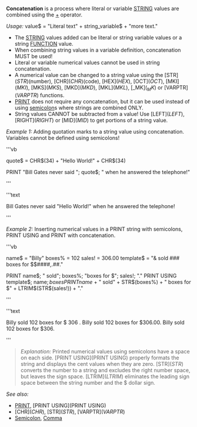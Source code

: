 **Concatenation** is a process where literal or variable [STRING](STRING) values are combined using the [+](+) operator.


*Usage:* value$ = "Literal text" + string_variable$ + "more text."


* The [STRING](STRING) values added can be literal or string variable values or a string [FUNCTION](FUNCTION) value.
* When combining string values in a variable definition, concatenation MUST be used!
* Literal or variable numerical values cannot be used in string concatenation. 
* A numerical value can be changed to a string value using the [STR$](STR$)(number), [CHR$](CHR$)(code), [HEX$](HEX$), [OCT$](OCT$), [MKI$](MKI$), [MKS$](MKS$), [MKD$](MKD$), [MKL$](MKL$), [_MK$](_MK$) or [VARPTR$](VARPTR$) functions.
* [PRINT](PRINT) does not require any concatenation, but it can be used instead of using [semicolon](semicolon)s where strings are combined ONLY.
* String values CANNOT be subtracted from a value! Use [LEFT$](LEFT$), [RIGHT$](RIGHT$) or [MID$](MID$) to get portions of a string value.


*Example 1:* Adding quotation marks to a string value using concatenation. Variables cannot be defined using semicolons! 

'''vb

quote$ = CHR$(34) + "Hello World!" + CHR$(34)

PRINT "Bill Gates never said "; quote$; " when he answered the telephone!"

'''

'''text


Bill Gates never said "Hello World!" when he answered the telephone!

'''



*Example 2:* Inserting numerical values in a PRINT string with semicolons, PRINT USING and PRINT with concatenation.

'''vb

name$ = "Billy"
boxes% = 102
sales! = 306.00
template$ = "& sold ### boxes for $$####,.##."

PRINT name$; " sold"; boxes%; "boxes for $"; sales!; "."
PRINT USING template$; name$; boxes%; sales!
PRINT name$ + " sold" + STR$(boxes%) + " boxes for $" + LTRIM$(STR$(sales!)) + "." 

''' 

'''text


Billy sold 102 boxes for $ 306 .
Billy sold 102 boxes for $306.00.
Billy sold 102 boxes for $306.

'''

> *Explanation:* Printed numerical values using semicolons have a space on each side. [PRINT USING](PRINT USING) properly formats the string and displays the cent values when they are zero. [STR$](STR$) converts the number to a string and excludes the right number space, but leaves the sign space. [LTRIM$](LTRIM$) eliminates the leading sign space between the string number and the $ dollar sign.



*See also:*

* [PRINT](PRINT), [PRINT USING](PRINT USING)
* [CHR$](CHR$), [STR$](STR$), [VARPTR$](VARPTR$)
* [Semicolon](Semicolon), [Comma](Comma)




